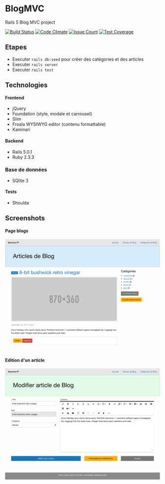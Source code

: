 # BlogMVC
Rails 5 Blog MVC project

[![Build Status](https://travis-ci.org/anthony-robin/BlogMVC.svg?branch=master)](https://travis-ci.org/anthony-robin/BlogMVC)
[![Code Climate](https://codeclimate.com/github/anthony-robin/BlogMVC/badges/gpa.svg)](https://codeclimate.com/github/anthony-robin/BlogMVC)
[![Issue Count](https://codeclimate.com/github/anthony-robin/BlogMVC/badges/issue_count.svg)](https://codeclimate.com/github/anthony-robin/BlogMVC)
[![Test Coverage](https://codeclimate.com/github/anthony-robin/BlogMVC/badges/coverage.svg)](https://codeclimate.com/github/anthony-robin/BlogMVC/coverage)

## Etapes
- Executer `rails db:seed` pour créer des catégories et des articles
- Executer `rails server`
- Executer `rails test`

## Technologies
#### Frontend
- jQuery
- Foundation (style, modale et carrousel)
- Slim
- Froala WYSIWYG editor (contenu formattable)
- Kaminari

#### Backend
- Rails 5.0.1
- Ruby 2.3.3

### Base de données
- SQlite 3

#### Tests
- Shoulda

## Screenshots
#### Page blogs
![Page Blog](vendor/assets/images/blogs.png)

#### Edition d'un article
![Edit Blog](vendor/assets/images/blog_edit.png)
